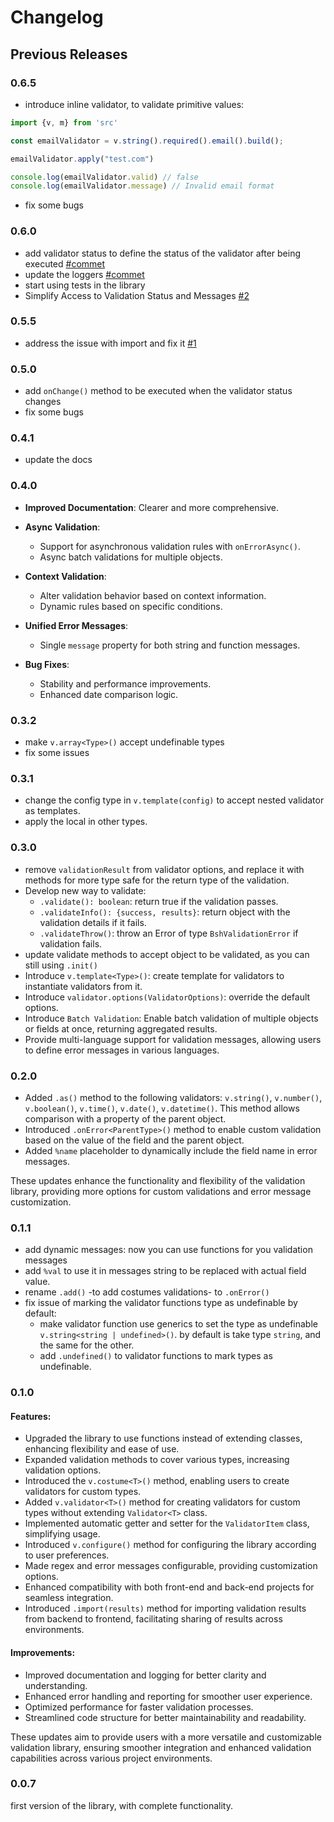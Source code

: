 
# Changelog

## Previous Releases

### 0.6.5

- introduce inline validator, to validate primitive values:
````ts
import {v, m} from 'src'

const emailValidator = v.string().required().email().build();

emailValidator.apply("test.com")

console.log(emailValidator.valid) // false
console.log(emailValidator.message) // Invalid email format
````

- fix some bugs

### 0.6.0

- add validator status to define the status of the validator after being executed [#commet](https://github.com/bsh-generator/bshg_validation_ts/tree/7901e77f88f88bf047af7ff9dc78a62363d39abb)
- update the loggers [#commet](https://github.com/bsh-generator/bshg_validation_ts/tree/a8476b8b069e5eeab001203c464e13a45401ccd2)
- start using tests in the library
- Simplify Access to Validation Status and Messages [#2](https://github.com/bsh-generator/bshg_validation_ts/issues/2)

### 0.5.5

- address the issue with import and fix it [#1](https://github.com/bsh-generator/bshg_validation_ts/issues/1)

### 0.5.0

- add `onChange()` method to be executed when the validator status changes
- fix some bugs

### 0.4.1

- update the docs

### 0.4.0

- **Improved Documentation**: Clearer and more comprehensive.

- **Async Validation**:
  - Support for asynchronous validation rules with `onErrorAsync()`.
  - Async batch validations for multiple objects.

- **Context Validation**:
  - Alter validation behavior based on context information.
  - Dynamic rules based on specific conditions.

- **Unified Error Messages**:
  - Single `message` property for both string and function messages.

- **Bug Fixes**:
  - Stability and performance improvements.
  - Enhanced date comparison logic.

### 0.3.2

- make `v.array<Type>()` accept undefinable types
- fix some issues

### 0.3.1

- change the config type in `v.template(config)` to accept nested validator as templates.
- apply the local in other types.

### 0.3.0

- remove `validationResult` from validator options, and replace it with methods for more type safe for the return type of the validation.
- Develop new way to validate:
  - `.validate(): boolean`: return true if the validation passes.
  - `.validateInfo(): {success, results}`: return object with the validation details if it fails.
  - `.validateThrow()`: throw an Error of type `BshValidationError` if validation fails.
- update validate methods to accept object to be validated, as you can still using `.init()`
- Introduce `v.template<Type>()`: create template for validators to instantiate validators from it.
- Introduce `validator.options(ValidatorOptions)`: override the default options.
- Introduce `Batch Validation`: Enable batch validation of multiple objects or fields at once, returning aggregated results.
- Provide multi-language support for validation messages, allowing users to define error messages in various languages.

### 0.2.0

- Added `.as()` method to the following validators: `v.string()`, `v.number()`, `v.boolean()`, `v.time()`, `v.date()`, `v.datetime()`. This method allows comparison with a property of the parent object.
- Introduced `.onError<ParentType>()` method to enable custom validation based on the value of the field and the parent object.
- Added `%name` placeholder to dynamically include the field name in error messages.

These updates enhance the functionality and flexibility of the validation library, providing more options for custom validations and error message customization.

### 0.1.1

- add dynamic messages: now you can use functions for you validation messages
- add `%val` to use it in messages string to be replaced with actual field value.
- rename `.add()` -to add costumes validations- to `.onError()`
- fix issue of marking the validator functions type as undefinable by default:
  - make validator function use generics to set the type as undefinable `v.string<string | undefined>()`. by default is take type `string`, and the same for the other.
  - add `.undefined()` to validator functions to mark types as undefinable.

### 0.1.0

#### Features:
- Upgraded the library to use functions instead of extending classes, enhancing flexibility and ease of use.
- Expanded validation methods to cover various types, increasing validation options.
- Introduced the `v.costume<T>()` method, enabling users to create validators for custom types.
- Added `v.validator<T>()` method for creating validators for custom types without extending `Validator<T>` class.
- Implemented automatic getter and setter for the `ValidatorItem` class, simplifying usage.
- Introduced `v.configure()` method for configuring the library according to user preferences.
- Made regex and error messages configurable, providing customization options.
- Enhanced compatibility with both front-end and back-end projects for seamless integration.
- Introduced `.import(results)` method for importing validation results from backend to frontend, facilitating sharing of results across environments.

#### Improvements:
- Improved documentation and logging for better clarity and understanding.
- Enhanced error handling and reporting for smoother user experience.
- Optimized performance for faster validation processes.
- Streamlined code structure for better maintainability and readability.

These updates aim to provide users with a more versatile and customizable validation library, ensuring smoother integration and enhanced validation capabilities across various project environments.

### 0.0.7

first version of the library, with complete functionality.
